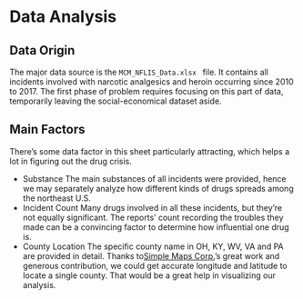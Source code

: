 # Data Analysis
## Data Origin
The major data source is the `MCM_NFLIS_Data.xlsx ` file. It contains all incidents involved with narcotic analgesics and heroin occurring since 2010 to 2017. The first phase of problem requires focusing on this part of data, temporarily leaving the social-economical dataset aside.
## Main Factors
There’s some data factor in this sheet particularly attracting, which helps a lot in figuring out the drug crisis.
* Substance
	The main substances of all incidents were provided, hence we may separately analyze how different kinds of drugs spreads among the northeast U.S.
* Incident Count
	Many drugs involved in all these incidents, but they’re not equally significant. The reports’ count recording the troubles they made can be a convincing factor to determine how influential one drug is.
* County Location
	The specific county name in OH, KY, WV, VA and PA are provided in detail. Thanks to[Simple Maps Corp.][1]’s great work and generous contribution, we could get accurate longitude and latitude to locate a single county. That would be a great help in visualizing our analysis.
## 

[1]:	https://simplemaps.com "Simple Maps Corp."